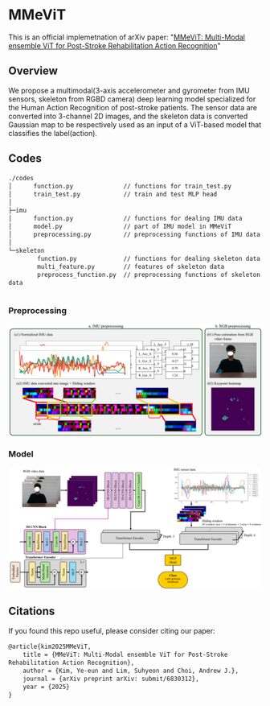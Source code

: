 # MMeViT
This is an official implemetnation of arXiv paper: "[MMeViT: Multi-Modal ensemble ViT for Post-Stroke Rehabilitation Action Recognition](https://arxiv.org/submit/6830312)" <!--#나중에수정하기-->

## Overview
We propose a multimodal(3-axis accelerometer and gyrometer from IMU sensors, skeleton from RGBD camera) deep learning model specialized for the Human Action Recognition of post-stroke patients. The sensor data are converted into 3-channel 2D images, and the skeleton data is converted Gaussian map to be respectively used as an input of a ViT-based model that classifies the label(action).

## Codes
```
./codes
│      function.py              // functions for train_test.py
│      train_test.py            // train and test MLP head
│  
├─imu
│      function.py              // functions for dealing IMU data
│      model.py                 // part of IMU model in MMeViT 
│      preprocessing.py         // preprocessing functions of IMU data
│      
└─skeleton
        function.py             // functions for dealing skeleton data
        multi_feature.py        // features of skeleton data 
        preprocess_function.py  // preprocessing functions of skeleton data
        
```

### Preprocessing
![preprocessing](./figures/preprocessing.png)


### Model 
![model](./figures/model.png) 

## Citations
If you found this repo useful, please consider citing our paper: 
<!-- 나중에수정하기-->
```
@article{kim2025MMeViT,
    title = {MMeViT: Multi-Modal ensemble ViT for Post-Stroke Rehabilitation Action Recognition},
    author = {Kim, Ye-eun and Lim, Suhyeon and Choi, Andrew J.},
    journal = {arXiv preprint arXiv: submit/6830312},
    year = {2025}
} 
```
